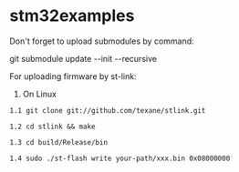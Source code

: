 # stm32examples

Don't forget to upload submodules by command:

git submodule update --init --recursive

For uploading firmware by st-link:

  1. On Linux
    
    1.1 git clone git://github.com/texane/stlink.git
    
    1.2 cd stlink && make
    
    1.3 cd build/Release/bin
    
    1.4 sudo ./st-flash write your-path/xxx.bin 0x08000000
